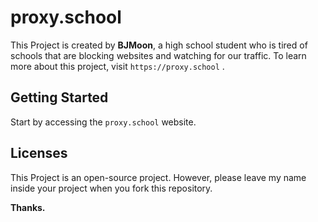 # proxy.school
This Project is created by **BJMoon**, a high school student who is tired of schools that are blocking websites and watching for our traffic. To learn more about this project, visit `https://proxy.school` . 

## Getting Started
Start by accessing the `proxy.school` website.

## Licenses
This Project is an open-source project. However, please leave my name inside your project when you fork this repository.

**Thanks.**
